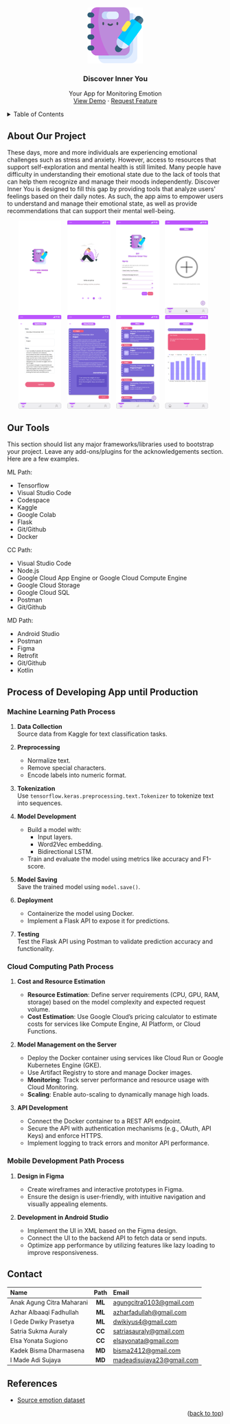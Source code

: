 <a id="readme-top"></a>

<!-- PROJECT LOGO -->
<br />
<div align="center">
  <a href="https://github.com/othneildrew/Best-README-Template">
    <img src="images/logo.png" alt="Logo" width="130" height="130">
  </a>

  <h3 align="center">Discover Inner You</h3>

  <p align="center">
    Your App for Monitoring Emotion
    <br />
    <a href="mailto:madeadisujaya23@gmail.com">View Demo</a>
    ·
    <a href="mailto:madeadisujaya23@gmail.com">Request Feature</a>
  </p>
</div>

<!-- TABLE OF CONTENTS -->
<details>
  <summary>Table of Contents</summary>
  <ol>
    <li>
      <a href="#about-our-project">About Our Project</a>
    </li>
    <li>
      <a href="#our-tools">Our Tools</a>
    </li>
    <li>
      <a href="#process-of-developing-app-until-production">Process of Developing App until Production</a>
      <ul>
        <li><a href="#machine-learning-path-process">Machine Learning Path Process</a></li>
        <li><a href="#cloud-computing-path-process">Cloud Computing Path Process</a></li>
        <li><a href="#mobile-development-path-process">Mobile Development Path Process</a></li>
      </ul>
    </li>
    <li><a href="#contact">Contact</a></li>
    <li><a href="#references">References</a></li>
  </ol>
</details>

<!-- ABOUT THE PROJECT -->

## **About Our Project**

These days, more and more individuals are experiencing emotional challenges such as stress and anxiety. However, access to resources that support self-exploration and mental health is still limited. Many people have difficulty in understanding their emotional state due to the lack of tools that can help them recognize and manage their moods independently. Discover Inner You is designed to fill this gap by providing tools that analyze users' feelings based on their daily notes. As such, the app aims to empower users to understand and manage their emotional state, as well as provide recommendations that can support their mental well-being.

<p align="center">
    <img src="images/mockup/Halaman Pembuka.png"
        style="margin-right: 10px;"
        width="100" />
    <img src="images/mockup/Halaman Penjelasan Singkat-2.png"
        style="margin-right: 10px;"
        width="100" />
    <img src="images/mockup/Halaman Hasil Sign Up.png"
        style="margin-right: 10px;"
        width="100" />
    <img src="images/mockup/Halaman Beranda.png"
        style="margin-right: 10px;"
        width="100" />
    <img src="images/mockup/Halaman Add Diary data Isi-1.png"
        style="margin-right: 10px;"
        width="100" />
    <img src="images/mockup/Halaman Details Diary.png"
        style="margin-right: 10px;"
        width="100" />
    <img src="images/mockup/Halaman Beranda Diary Historyu.png"
        style="margin-right: 10px;"
        width="100" />
    <img src="images/mockup/Halaman Statistic.png"
        style="margin-right: 10px;"
        width="100" />
</p>

## **Our Tools**

This section should list any major frameworks/libraries used to bootstrap your project. Leave any add-ons/plugins for the acknowledgements section. Here are a few examples.

ML Path:

- Tensorflow
- Visual Studio Code
- Codespace
- Kaggle
- Google Colab
- Flask
- Git/Github
- Docker

CC Path:

- Visual Studio Code
- Node.js
- Google Cloud App Engine or Google Cloud Compute Engine
- Google Cloud Storage
- Google Cloud SQL
- Postman
- Git/Github

MD Path:

- Android Studio
- Postman
- Figma
- Retrofit
- Git/Github
- Kotlin

<!-- GETTING STARTED -->

## **Process of Developing App until Production**

### **Machine Learning Path Process**

1. **Data Collection**  
   Source data from Kaggle for text classification tasks.

2. **Preprocessing**

   - Normalize text.
   - Remove special characters.
   - Encode labels into numeric format.

3. **Tokenization**  
   Use `tensorflow.keras.preprocessing.text.Tokenizer` to tokenize text into sequences.

4. **Model Development**

   - Build a model with:
     - Input layers.
     - Word2Vec embedding.
     - Bidirectional LSTM.
   - Train and evaluate the model using metrics like accuracy and F1-score.

5. **Model Saving**  
   Save the trained model using `model.save()`.

6. **Deployment**

   - Containerize the model using Docker.
   - Implement a Flask API to expose it for predictions.

7. **Testing**  
   Test the Flask API using Postman to validate prediction accuracy and functionality.

### **Cloud Computing Path Process**

1. **Cost and Resource Estimation**

   - **Resource Estimation**: Define server requirements (CPU, GPU, RAM, storage) based on the model complexity and expected request volume.
   - **Cost Estimation**: Use Google Cloud’s pricing calculator to estimate costs for services like Compute Engine, AI Platform, or Cloud Functions.

2. **Model Management on the Server**

   - Deploy the Docker container using services like Cloud Run or Google Kubernetes Engine (GKE).
   - Use Artifact Registry to store and manage Docker images.
   - **Monitoring**: Track server performance and resource usage with Cloud Monitoring.
   - **Scaling**: Enable auto-scaling to dynamically manage high loads.

3. **API Development**
   - Connect the Docker container to a REST API endpoint.
   - Secure the API with authentication mechanisms (e.g., OAuth, API Keys) and enforce HTTPS.
   - Implement logging to track errors and monitor API performance.

### Mobile Development Path Process

1. **Design in Figma**

   - Create wireframes and interactive prototypes in Figma.
   - Ensure the design is user-friendly, with intuitive navigation and visually appealing elements.

2. **Development in Android Studio**
   - Implement the UI in XML based on the Figma design.
   - Connect the UI to the backend API to fetch data or send inputs.
   - Optimize app performance by utilizing features like lazy loading to improve responsiveness.

<!-- CONTACT -->

## Contact

| Name                      |  Path  | Email                     |
| :------------------------ | :----: | :------------------------ |
| Anak Agung Citra Maharani | **ML** | agungcitra0103@gmail.com  |
| Azhar Albaaqi Fadhullah   | **ML** | azharfadullah@gmail.com   |
| I Gede Dwiky Prasetya     | **ML** | dwikiyus4@gmail.com       |
| Satria Sukma Auraly       | **CC** | satriasauraly@gmail.com   |
| Elsa Yonata Sugiono       | **CC** | elsayonata@gmail.com      |
| Kadek Bisma Dharmasena    | **MD** | bisma2412@gmail.com       |
| I Made Adi Sujaya         | **MD** | madeadisujaya23@gmail.com |

<!-- ACKNOWLEDGMENTS -->

## References

- [Source emotion dataset](https://www.kaggle.com/datasets/nelgiriyewithana/emotions)

<p align="right">(<a href="#readme-top">back to top</a>)</p>

